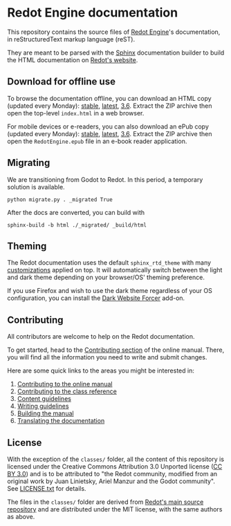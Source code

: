# Redot Engine documentation

This repository contains the source files of [Redot Engine](https://redotengine.org)'s documentation, in reStructuredText markup language (reST).

They are meant to be parsed with the [Sphinx](https://www.sphinx-doc.org/) documentation builder to build the HTML documentation on [Redot's website](https://docs.redotengine.org).

## Download for offline use

To browse the documentation offline, you can download an HTML copy (updated every Monday):
[stable](https://download.redotengine.org/docs/redot-docs-html-stable.zip),
[latest](https://download.redotengine.org/docs/redot-docs-html-master.zip),
[3.6](https://download.redotengine.org/docs/redot-docs-html-3.6.zip). Extract
the ZIP archive then open the top-level `index.html` in a web browser.

For mobile devices or e-readers, you can also download an ePub copy (updated every Monday):
[stable](https://download.redotengine.org/docs/redot-docs-epub-stable.zip),
[latest](https://download.redotengine.org/docs/redot-docs-epub-master.zip),
[3.6](https://download.redotengine.org/docs/redot-docs-epub-3.6.zip). Extract
the ZIP archive then open the `RedotEngine.epub` file in an e-book reader application.

## Migrating

We are transitioning from Godot to Redot. In this period, a temporary solution is available.
```
python migrate.py . _migrated True
```

After the docs are converted, you can build with
```
sphinx-build -b html ./_migrated/ _build/html
```

## Theming

The Redot documentation uses the default `sphinx_rtd_theme` with many
[customizations](_static/) applied on top. It will automatically switch between
the light and dark theme depending on your browser/OS' theming preference.

If you use Firefox and wish to use the dark theme regardless of your OS
configuration, you can install the
[Dark Website Forcer](https://addons.mozilla.org/en-US/firefox/addon/dark-mode-website-switcher/)
add-on.

## Contributing

All contributors are welcome to help on the Redot documentation.

To get started, head to the [Contributing section](https://docs.redotengine.org/contributing/ways_to_contribute.html#contributing-to-the-documentation) of the online manual. There, you will find all the information you need to write and submit changes.

Here are some quick links to the areas you might be interested in:

1. [Contributing to the online manual](https://docs.redotengine.org/contributing/documentation/contributing_to_the_documentation.html)
2. [Contributing to the class reference](https://docs.redotengine.org/contributing/documentation/updating_the_class_reference.html)
3. [Content guidelines](https://docs.redotengine.org/contributing/documentation/content_guidelines.html)
4. [Writing guidelines](https://docs.redotengine.org/contributing/documentation/docs_writing_guidelines.html)
5. [Building the manual](https://docs.redotengine.org/contributing/documentation/building_the_manual.html)
6. [Translating the documentation](https://docs.redotengine.org/contributing/documentation/editor_and_docs_localization.html)

## License

With the exception of the `classes/` folder, all the content of this repository is licensed under the Creative Commons Attribution 
3.0 Unported license ([CC BY 3.0](https://creativecommons.org/licenses/by/3.0/)) and is to be attributed to "the Redot community, modified from an original work by Juan Linietsky, Ariel Manzur and the Godot community".
See [LICENSE.txt](/LICENSE.txt) for details.

The files in the `classes/` folder are derived from [Redot's main source repository](https://github.com/redot-engine/redot) and are distributed under the MIT license, with the same authors as above.
